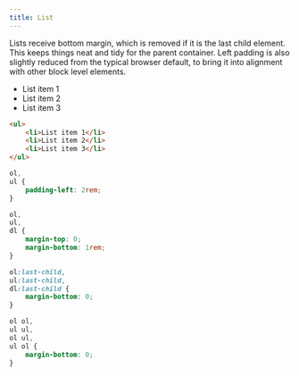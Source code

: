 ```yaml
---
title: List
---
```


Lists receive bottom margin, which is removed if it is the last child element. This keeps things neat and tidy for the parent container. Left padding is also slightly reduced from the typical browser default, to bring it into alignment with other block level elements.

<div class="stage">
    <ul>
        <li>List item 1</li>
        <li>List item 2</li>
        <li>List item 3</li>
    </ul>
</div>

```html
<ul>
    <li>List item 1</li>
    <li>List item 2</li>
    <li>List item 3</li>
</ul>
```

```css
ol,
ul {
    padding-left: 2rem;
}

ol,
ul,
dl {
    margin-top: 0;
    margin-bottom: 1rem;
}

ol:last-child,
ul:last-child,
dl:last-child {
    margin-bottom: 0;
}

ol ol,
ul ul,
ol ul,
ul ol {
    margin-bottom: 0;
}
```